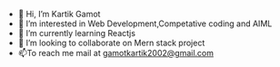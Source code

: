 - 👋 Hi, I’m Kartik Gamot
- 👀 I’m interested in Web Development,Competative coding and AIML
- 🌱 I’m currently learning Reactjs
- 💞️ I’m looking to collaborate on Mern stack project
- 📫To reach me  mail at gamotkartik2002@gmail.com

<!---
kart027/kart027 is a ✨ special ✨ repository because its `README.md` (this file) appears on your GitHub profile.
You can click the Preview link to take a look at your changes.
--->
